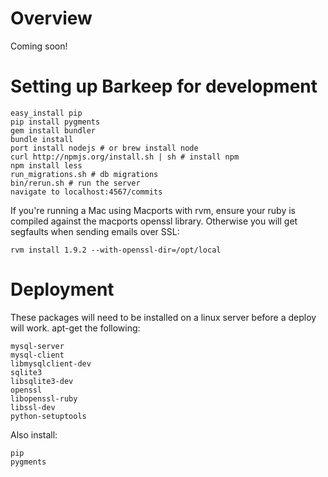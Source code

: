Overview
========
Coming soon!

Setting up Barkeep for development
==================================
    easy_install pip
    pip install pygments
    gem install bundler
    bundle install
    port install nodejs # or brew install node
    curl http://npmjs.org/install.sh | sh # install npm
    npm install less
    run_migrations.sh # db migrations
    bin/rerun.sh # run the server
    navigate to localhost:4567/commits

If you're running a Mac using Macports with rvm, ensure your ruby is compiled against the macports openssl library. Otherwise you will get segfaults when sending emails over SSL:

    rvm install 1.9.2 --with-openssl-dir=/opt/local

Deployment
==========
These packages will need to be installed on a linux server before a deploy will work. apt-get the following:

    mysql-server
    mysql-client
    libmysqlclient-dev
    sqlite3
    libsqlite3-dev
    openssl
    libopenssl-ruby
    libssl-dev
    python-setuptools

Also install:

    pip
    pygments
